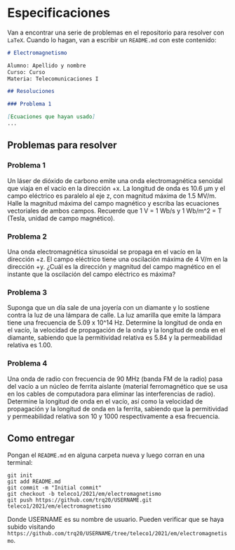 # Especificaciones

Van a encontrar una serie de problemas en el repositorio para resolver con `LaTeX`. Cuando lo hagan, van a escribir un `README.md` con este contenido:

```markdown
# Electromagnetismo

Alumno: Apellido y nombre
Curso: Curso
Materia: Telecomunicaciones I

## Resoluciones

### Problema 1

[Ecuaciones que hayan usado]
...

```

## Problemas para resolver

### Problema 1

Un láser de dióxido de carbono emite una onda electromagnética senoidal que viaja en el vacío en la dirección +x. La longitud de onda es 10.6 µm y el campo eléctrico es paralelo al eje z, con magnitud máxima de 1.5 MV/m. Halle la magnitud máxima del campo magnético y escriba las ecuaciones vectoriales de ambos campos. Recuerde que 1 V = 1 Wb/s y 1 Wb/m^2 = T (Tesla, unidad de campo magnético).

### Problema 2

Una onda electromagnética sinusoidal se propaga en el vacío en la dirección +z. El campo eléctrico tiene una oscilación máxima de 4 V/m en la dirección +y. ¿Cuál es la dirección y magnitud del campo magnético en el instante que la oscilación del campo eléctrico es máxima?

### Problema 3

Suponga que un día sale de una joyería con un diamante y lo sostiene contra la luz de una lámpara de calle. La luz amarilla que emite la lámpara tiene una frecuencia de 5.09 x 10^14 Hz. Determine la longitud de onda en el vacío, la velocidad de propagación de la onda y la longitud de onda en el diamante, sabiendo que la permitividad relativa es 5.84 y la permeabilidad relativa es 1.00.

### Problema 4

Una onda de radio con frecuencia de 90 MHz (banda FM de la radio) pasa del vacío a un núcleo de ferrita aislante (material ferromagnético que se usa en los cables de computadora para eliminar las interferencias de radio). Determine la longitud de onda en el vacío, así como la velocidad de propagación y la longitud de onda en la ferrita, sabiendo que la permitividad y permeabilidad relativa son 10 y 1000 respectivamente a esa frecuencia.

## Como entregar

Pongan el `README.md` en alguna carpeta nueva y luego corran en una terminal:

```
git init
git add README.md
git commit -m "Initial commit"
git checkout -b teleco1/2021/em/electromagnetismo
git push https://github.com/trq20/USERNAME.git teleco1/2021/em/electromagnetismo
```

Donde USERNAME es su nombre de usuario. Pueden verificar que se haya subido visitando `https://github.com/trq20/USERNAME/tree/teleco1/2021/em/electromagnetismo`.

